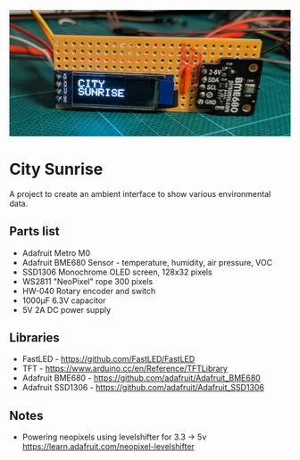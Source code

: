 ![](analysis/city-sunrise.jpg)

# City Sunrise

A project to create an ambient interface to show various environmental data.

## Parts list

- Adafruit Metro M0
- Adafruit BME680 Sensor - temperature, humidity, air pressure, VOC
- SSD1306 Monochrome OLED screen, 128x32 pixels
- WS2811 "NeoPixel" rope 300 pixels
- HW-040 Rotary encoder and switch
- 1000µF 6.3V capacitor
- 5V 2A DC power supply

## Libraries

- FastLED - https://github.com/FastLED/FastLED
- TFT - https://www.arduino.cc/en/Reference/TFTLibrary
- Adafruit BME680  - https://github.com/adafruit/Adafruit_BME680
- Adafruit SSD1306 - https://github.com/adafruit/Adafruit_SSD1306

## Notes

- Powering neopixels using levelshifter for 3.3 -> 5v https://learn.adafruit.com/neopixel-levelshifter
